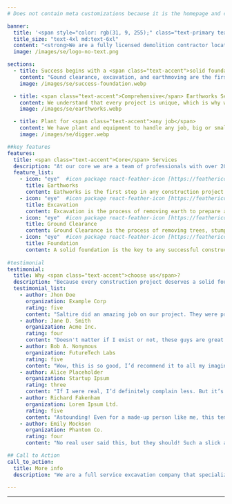 ```yaml
---
# Does not contain meta customizations because it is the homepage and config is already set in the config file

banner:
  title: '<span style="color: rgb(31, 9, 255);" class="text-primary text-accent text-shadow-[0px_1px_2px] shadow-accent/5"> Excavation <span class="text-accent">excellence</span> in the Gold Coast and beyond...</span>'
  title_size: "text-4xl md:text-6xl"
  content: "<strong>We are a fully licensed demolition contractor located on the Gold Coast, QLD. We also carry out bulk earthworks, site cuts, final trim and drainages works. We pride ourselves on providing a professional and reliable service to all our clients.</strong>"  
  image: /images/se/logo-no-text.png  

sections:
  - title: Success begins with a <span class="text-accent">solid foundation</span>
    content: "Gound clearance, excavation, and earthmoving are the first steps in any construction project. We have the experience and equipment to get the job done right the first time. Our team of professionals will work with you to ensure your project is completed on time and within budget."
    image: /images/se/success-foundation.webp

  - title: <span class="text-accent">Comprehensive</span> Earthworks Services
    content: We understand that every project is unique, which is why we offer a wide range of earthworks services to meet your specific needs. From site preparation to trenching and backfilling, we have the expertise to handle any job, big or small.
    image: /images/se/earthworks.webp

  - title: Plant for <span class="text-accent">any job</span>
    content: We have plant and equipment to handle any job, big or small. Our fleet of excavators, bobcats, and trucks are well-maintained and operated by experienced professionals. Contact us today to learn more about our plant hire services.
    image: /images/se/digger.webp

##key features
features:
  title: <span class="text-accent">Core</span> Services
  description: "At our core we are a team of professionals with over 20 years of experience in the construction industry. We pride ourselves on providing a professional and reliable service to all our clients. Our core services include:"
  feature_list:
    - icon: "eye"  #icon package react-feather-icon [https://feathericons.com/]
      title: Earthworks
      content: Eathworks is the first step in any construction project. We have the experience and equipment to handle any job, big or small.
    - icon: "eye"  #icon package react-feather-icon [https://feathericons.com/]
      title: Excavation
      content: Excavation is the process of removing earth to prepare a site for construction. We have the expertise to handle any excavation job, big or small.
    - icon: "eye"  #icon package react-feather-icon [https://feathericons.com/]
      title: Ground Clearance
      content: Ground Clearance is the process of removing trees, stumps, and other debris from a site to prepare it for construction. We have the equipment and expertise to handle any ground clearance job, big or small.
    - icon: "eye"  #icon package react-feather-icon [https://feathericons.com/]
      title: Foundation
      content: A solid foundation is the key to any successful construction project. We have the experience and equipment to ensure your project has a solid foundation.      
  
#testimonial
testimonial:
  title: Why <span class="text-accent">choose us</span>?
  description: "Because every construction project deserves a solid foundation. Here's what our satisfied customers have to say about our services..."
  testimonial_list:
    - author: Jhon Doe
      organization: Example Corp
      rating: five
      content: "Saltire did an amazing job on our project. They were professional, reliable, and completed the job on time and within budget."
    - author: Jane D. Smith
      organization: Acme Inc.
      rating: four
      content: "Doesn't matter if I exist or not, these guys are great!<br><br><br>"
    - author: Bob A. Nonymous
      organization: FutureTech Labs
      rating: five
      content: "Wow, this is so good, I’d recommend it to all my imaginary friends.<br><br><br>"
    - author: Alice Placeholder
      organization: Startup Ipsum
      rating: three
      content: "If I were real, I’d definitely complain less. But it’s still pretty good!<br><br><br>"
    - author: Richard Fakenham
      organization: Lorem Ipsum Ltd.
      rating: five
      content: "Astounding! Even for a made-up person like me, this template <b class='text-accent'>exceeds expectations</b>.<br><br>"
    - author: Emily Mockson
      organization: Phantom Co.
      rating: four
      content: "No real user said this, but they should! Such a slick and modern experience.<br><br><br>"

## Call to Action
call_to_action:
  title: More info
  description: "We are a full service excavation company that specializes in residential and commercial projects. Our team of professionals has the experience and equipment to handle any job, big or small. Contact us today to learn more about our services and how we can help you with your next project."

---
```

---
